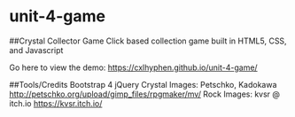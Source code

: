# unit-4-game

##Crystal Collector Game
Click based collection game built in HTML5, CSS, and Javascript

Go here to view the demo: https://cxlhyphen.github.io/unit-4-game/

##Tools/Credits
Bootstrap 4
jQuery
Crystal Images: Petschko, Kadokawa http://petschko.org/upload/gimp_files/rpgmaker/mv/
Rock Images: kvsr @ itch.io https://kvsr.itch.io/
